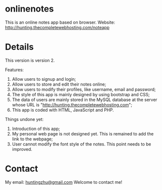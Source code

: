 # onlinenotes
This is an online notes app based on browser.
Website: http://hunting.thecompletewebhosting.com/noteapp


# Details
This version is version 2.

Features:

1. Allow users to signup and login;
2. Allow users to store and edit their notes online;
3. Allow users to modify their profiles, like username, email and password;
4. The style of this app is mainly designed by using bootstrap and CSS;
5. The data of users are mainly stored in the MySQL database at the server whose URL is "http://hunting.thecompletewebhosting.com";
6. This app is coded with HTML, JavaScript and PHP.

Things undone yet:

1. Introduction of this app;
2. My personal web page is not designed yet. This is remained to add the link to the webpage;
3. User cannot modify the font style of the notes. This point needs to be improved.

# Contact
My email: huntingzhu@gmail.com
Welcome to contact me!
